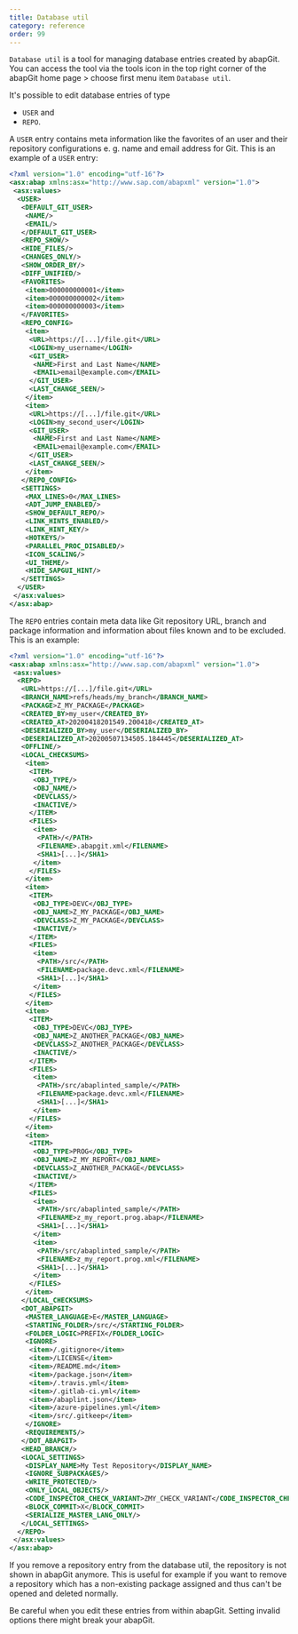 ```yaml
---
title: Database util
category: reference
order: 99
---
```


`Database util` is a tool for managing database entries created by abapGit. You can access the tool via the tools icon in the top right corner of the abapGit home page > choose first menu item `Database util`.

It's possible to edit database entries of type

- `USER` and
- `REPO`.

A `USER` entry contains meta information like the favorites of an user and their repository configurations e. g. name and email address for Git. This is an example of a `USER` entry:

```xml
<?xml version="1.0" encoding="utf-16"?>
<asx:abap xmlns:asx="http://www.sap.com/abapxml" version="1.0">
 <asx:values>
  <USER>
   <DEFAULT_GIT_USER>
    <NAME/>
    <EMAIL/>
   </DEFAULT_GIT_USER>
   <REPO_SHOW/>
   <HIDE_FILES/>
   <CHANGES_ONLY/>
   <SHOW_ORDER_BY/>
   <DIFF_UNIFIED/>
   <FAVORITES>
    <item>000000000001</item>
    <item>000000000002</item>
    <item>000000000003</item>
   </FAVORITES>
   <REPO_CONFIG>
    <item>
     <URL>https://[...]/file.git</URL>
     <LOGIN>my_username</LOGIN>
     <GIT_USER>
      <NAME>First and Last Name</NAME>
      <EMAIL>email@example.com</EMAIL>
     </GIT_USER>
     <LAST_CHANGE_SEEN/>
    </item>
    <item>
     <URL>https://[...]/file.git</URL>
     <LOGIN>my_second_user</LOGIN>
     <GIT_USER>
      <NAME>First and Last Name</NAME>
      <EMAIL>email@example.com</EMAIL>
     </GIT_USER>
     <LAST_CHANGE_SEEN/>
    </item>
   </REPO_CONFIG>
   <SETTINGS>
    <MAX_LINES>0</MAX_LINES>
    <ADT_JUMP_ENABLED/>
    <SHOW_DEFAULT_REPO/>
    <LINK_HINTS_ENABLED/>
    <LINK_HINT_KEY/>
    <HOTKEYS/>
    <PARALLEL_PROC_DISABLED/>
    <ICON_SCALING/>
    <UI_THEME/>
    <HIDE_SAPGUI_HINT/>
   </SETTINGS>
  </USER>
 </asx:values>
</asx:abap>
```

The `REPO` entries contain meta data like Git repository URL, branch and package information and information about files known and to be excluded. This is an example:

```xml
﻿<?xml version="1.0" encoding="utf-16"?>
<asx:abap xmlns:asx="http://www.sap.com/abapxml" version="1.0">
 <asx:values>
  <REPO>
   <URL>https://[...]/file.git</URL>
   <BRANCH_NAME>refs/heads/my_branch</BRANCH_NAME>
   <PACKAGE>Z_MY_PACKAGE</PACKAGE>
   <CREATED_BY>my_user</CREATED_BY>
   <CREATED_AT>20200418201549.200418</CREATED_AT>
   <DESERIALIZED_BY>my_user</DESERIALIZED_BY>
   <DESERIALIZED_AT>20200507134505.184445</DESERIALIZED_AT>
   <OFFLINE/>
   <LOCAL_CHECKSUMS>
    <item>
     <ITEM>
      <OBJ_TYPE/>
      <OBJ_NAME/>
      <DEVCLASS/>
      <INACTIVE/>
     </ITEM>
     <FILES>
      <item>
       <PATH>/</PATH>
       <FILENAME>.abapgit.xml</FILENAME>
       <SHA1>[...]</SHA1>
      </item>
     </FILES>
    </item>
    <item>
     <ITEM>
      <OBJ_TYPE>DEVC</OBJ_TYPE>
      <OBJ_NAME>Z_MY_PACKAGE</OBJ_NAME>
      <DEVCLASS>Z_MY_PACKAGE</DEVCLASS>
      <INACTIVE/>
     </ITEM>
     <FILES>
      <item>
       <PATH>/src/</PATH>
       <FILENAME>package.devc.xml</FILENAME>
       <SHA1>[...]</SHA1>
      </item>
     </FILES>
    </item>
    <item>
     <ITEM>
      <OBJ_TYPE>DEVC</OBJ_TYPE>
      <OBJ_NAME>Z_ANOTHER_PACKAGE</OBJ_NAME>
      <DEVCLASS>Z_ANOTHER_PACKAGE</DEVCLASS>
      <INACTIVE/>
     </ITEM>
     <FILES>
      <item>
       <PATH>/src/abaplinted_sample/</PATH>
       <FILENAME>package.devc.xml</FILENAME>
       <SHA1>[...]</SHA1>
      </item>
     </FILES>
    </item>
    <item>
     <ITEM>
      <OBJ_TYPE>PROG</OBJ_TYPE>
      <OBJ_NAME>Z_MY_REPORT</OBJ_NAME>
      <DEVCLASS>Z_ANOTHER_PACKAGE</DEVCLASS>
      <INACTIVE/>
     </ITEM>
     <FILES>
      <item>
       <PATH>/src/abaplinted_sample/</PATH>
       <FILENAME>z_my_report.prog.abap</FILENAME>
       <SHA1>[...]</SHA1>
      </item>
      <item>
       <PATH>/src/abaplinted_sample/</PATH>
       <FILENAME>z_my_report.prog.xml</FILENAME>
       <SHA1>[...]</SHA1>
      </item>
     </FILES>
    </item>
   </LOCAL_CHECKSUMS>
   <DOT_ABAPGIT>
    <MASTER_LANGUAGE>E</MASTER_LANGUAGE>
    <STARTING_FOLDER>/src/</STARTING_FOLDER>
    <FOLDER_LOGIC>PREFIX</FOLDER_LOGIC>
    <IGNORE>
     <item>/.gitignore</item>
     <item>/LICENSE</item>
     <item>/README.md</item>
     <item>/package.json</item>
     <item>/.travis.yml</item>
     <item>/.gitlab-ci.yml</item>
     <item>/abaplint.json</item>
     <item>/azure-pipelines.yml</item>
     <item>/src/.gitkeep</item>
    </IGNORE>
    <REQUIREMENTS/>
   </DOT_ABAPGIT>
   <HEAD_BRANCH/>
   <LOCAL_SETTINGS>
    <DISPLAY_NAME>My Test Repository</DISPLAY_NAME>
    <IGNORE_SUBPACKAGES/>
    <WRITE_PROTECTED/>
    <ONLY_LOCAL_OBJECTS/>
    <CODE_INSPECTOR_CHECK_VARIANT>ZMY_CHECK_VARIANT</CODE_INSPECTOR_CHECK_VARIANT>
    <BLOCK_COMMIT>X</BLOCK_COMMIT>
    <SERIALIZE_MASTER_LANG_ONLY/>
   </LOCAL_SETTINGS>
  </REPO>
 </asx:values>
</asx:abap>
```

If you remove a repository entry from the database util, the repository is not shown in abapGit anymore. This is useful for example if you want to remove a repository which has a non-existing package assigned and thus can't be opened and deleted normally.

Be careful when you edit these entries from within abapGit. Setting invalid options there might break your abapGit.
